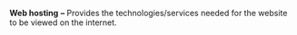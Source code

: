 **Web hosting** **–** Provides the technologies/services needed for the website to be viewed on the internet.